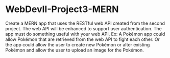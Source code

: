 # WebDevII-Project3-MERN
Create a MERN app that uses the RESTful web API created from the second project. The web API will be enhanced to support user authentication.  The app must do something useful with your web API. Ex: A Pokémon app could allow Pokémon that are retrieved from the web API to fight each other. Or the app could allow the user to create new Pokémon or alter existing Pokémon and allow the user to upload an image for the Pokémon.
